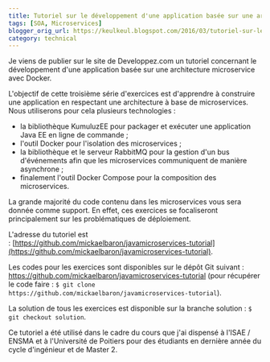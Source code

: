 ```yaml
---
title: Tutoriel sur le développement d'une application basée sur une architecture microservice avec Docker
tags: [SOA, Microservices]
blogger_orig_url: https://keulkeul.blogspot.com/2016/03/tutoriel-sur-le-developpement-dune.html
category: technical
---
```


Je viens de publier sur le site de Developpez.com un tutoriel concernant le développement d'une application basée sur une architecture microservice avec Docker.

L'objectif de cette troisième série d'exercices est d'apprendre à construire une application en respectant une architecture à base de microservices. Nous utiliserons pour cela plusieurs technologies :

* la bibliothèque KumuluzEE pour packager et exécuter une application Java EE en ligne de commande ;
* l'outil Docker pour l'isolation des microservices ;
* la bibliothèque et le serveur RabbitMQ pour la gestion d'un bus d'événements afin que les microservices communiquent de manière asynchrone ;
* finalement l'outil Docker Compose pour la composition des microservices.

La grande majorité du code contenu dans les microservices vous sera donnée comme support. En effet, ces exercices se focaliseront principalement sur les problématiques de déploiement.

L'adresse du tutoriel est : [https://github.com/mickaelbaron/javamicroservices-tutorial](https://github.com/mickaelbaron/javamicroservices-tutorial).

Les codes pour les exercices sont disponibles sur le dépôt Git suivant : https://github.com/mickaelbaron/javamicroservices-tutorial (pour récupérer le code faire : `$ git clone https://github.com/mickaelbaron/javamicroservices-tutorial`).

La solution de tous les exercices est disponible sur la branche solution : `$ git checkout solution`.

Ce tutoriel a été utilisé dans le cadre du cours que j'ai dispensé à l'ISAE / ENSMA et à l'Université de Poitiers pour des étudiants en dernière année du cycle d'ingénieur et de Master 2.